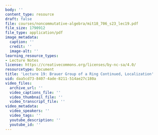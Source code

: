 ```yaml
---
body: ''
content_type: resource
draft: false
file: courses/noncommutative-algebra/mit18_706_s23_lec19.pdf
file_size: 1790912
file_type: application/pdf
image_metadata:
  caption: ''
  credit: ''
  image-alt: ''
learning_resource_types:
- Lecture Notes
license: https://creativecommons.org/licenses/by-nc-sa/4.0/
resourcetype: Document
title: 'Lecture 19: Brauer Group of a Ring Continued, Localization'
uid: daa5cd73-8407-4ade-8211-514ae27c180a
video_files:
  archive_url: ''
  video_captions_file: ''
  video_thumbnail_file: ''
  video_transcript_file: ''
video_metadata:
  video_speakers: ''
  video_tags: ''
  youtube_description: ''
  youtube_id: ''
---
```

